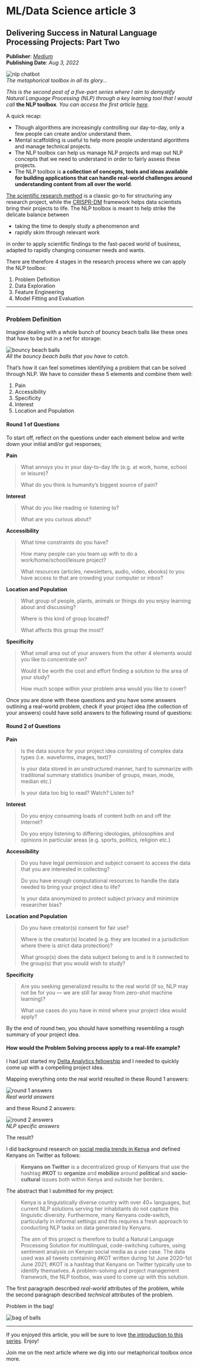 # ML/Data Science article 3

## Delivering Success in Natural Language Processing Projects: Part Two

**Publisher**: [*Medium*](https://medium.com/@ceethinwa/delivering-success-in-natural-language-processing-projects-part-two-897e616bc8e2) <br>
**Publishing Date**: *Aug 3, 2022*

![nlp chatbot](../images/nlp-toolbox.svg) <br>
*The metaphorical toolbox in all its glory...*

*This is the second post of a five-part series where I aim to demystify Natural Language Processing (NLP) through a key 
learning tool that I would call* **the NLP toolbox**. *You can access the first article
[here](https://medium.com/@ceethinwa/delivering-success-in-natural-language-processing-projects-part-one-40c4775cf6a9).*

A quick recap:

* Though algorithms are increasingly controlling our day-to-day, only a few people can create and/or understand them.
* Mental scaffolding is useful to help more people understand algorithms and manage technical projects.
* The NLP toolbox can help us manage NLP projects and map out NLP concepts that we need to understand in order to fairly assess these projects.
* The NLP toolbox is **a collection of concepts, tools and ideas available for building applications that can handle real-world challenges around understanding content from all over the world**.

[The scientific research method](https://uedufy.com/the-scientific-method-definition-steps-role-in-research/) is a classic
go-to for structuring any research project, while the [CRISPR-DM](https://www.datasciencecentral.com/crisp-dm-a-standard-methodology-to-ensure-a-good-outcome/)
framework helps data scientists bring their projects to life. The NLP toolbox is meant to help strike the delicate balance between

* taking the time to deeply study a phenomenon and
* rapidly skim through relevant work

in order to apply scientific findings to the fast-paced world of business, adapted to rapidly changing consumer needs and wants.

There are therefore 4 stages in the research process where we can apply the NLP toolbox:

1. Problem Definition
2. Data Exploration
3. Feature Engineering
4. Model Fitting and Evaluation

****

### Problem Definition

Imagine dealing with a whole bunch of bouncy beach balls like these ones that have to be put in a net for storage:

![bouncy beach balls](../images/beach-balls.svg)<br>
*All the bouncy beach balls that you have to catch.*

That’s how it can feel sometimes identifying a problem that can be solved through NLP. We have to consider these 5 elements and combine them well:

1. Pain
2. Accessibility
3. Specificity
4. Interest
5. Location and Population

#### Round 1 of Questions

To start off, reflect on the questions under each element below and write down your initial and/or gut responses;

**Pain**

> What annoys you in your day-to-day life (e.g. at work, home, school or leisure)?
> 
> What do you think is humanity’s biggest source of pain?

**Interest**

> What do you like reading or listening to?
> 
> What are you curious about?

**Accessibility**

> What time constraints do you have?
> 
> How many people can you team up with to do a work/home/school/leisure project?
> 
> What resources (articles, newsletters, audio, video, ebooks) to you have access to that are crowding your computer or inbox?

**Location and Population**

> What group of people, plants, animals or things do you enjoy learning about and discussing?
> 
> Where is this kind of group located?
> 
> What affects this group the most?

**Specificity**

> What small area out of your answers from the other 4 elements would you like to concentrate on?
> 
> Would it be worth the cost and effort finding a solution to the area of your study?
> 
> How much scope within your problem area would you like to cover?

Once you are done with these questions and you have some answers outlining a real-world problem, check if your project
idea (the collection of your answers) could have solid answers to the following round of questions:

#### Round 2 of Questions

**Pain**

> Is the data source for your project idea consisting of complex data types (i.e. waveforms, images, text)?
> 
> Is your data stored in an unstructured manner, hard to summarize with traditional summary statistics (number of groups, mean, mode, median etc.)
> 
> Is your data too big to read? Watch? Listen to?

**Interest**

> Do you enjoy consuming loads of content both on and off the Internet?
> 
> Do you enjoy listening to differing ideologies, philosophies and opinions in particular areas (e.g. sports, politics, religion etc.)

**Accessibility**

> Do you have legal permission and subject consent to access the data that you are interested in collecting?
> 
> Do you have enough computational resources to handle the data needed to bring your project idea to life?
> 
> Is your data anonymized to protect subject privacy and minimize researcher bias?

**Location and Population**

> Do you have creator(s) consent for fair use?
> 
> Where is the creator(s) located (e.g. they are located in a jurisdiction where there is strict data protection)?
> 
> What group(s) does the data subject belong to and is it connected to the group(s) that you would wish to study?

**Specificity**

> Are you seeking generalized results to the real world (if so, NLP may not be for you — we are still far away from zero-shot machine learning)?
> 
> What use cases do you have in mind where your project idea would apply?

By the end of round two, you should have something resembling a rough summary of your project idea.

#### How would the Problem Solving process apply to a real-life example?

I had just started my [Delta Analytics fellowship](http://www.deltanalytics.org/global-teaching-fellows.html) and I needed
to quickly come up with a compelling project idea.

Mapping everything onto the real world resulted in these Round 1 answers:

![round 1 answers](../images/answers1.png)<br>
*Real world answers*

and these Round 2 answers:

![round 2 answers](../images/answers2.png)<br>
*NLP specific answers*

The result?

I did background research on [social media trends in Kenya](http://www.usiu.ac.ke/assets/file/b8243945-usiu-africa-kenya-social-media-lansc.pdf)
and defined Kenyans on Twitter as follows:

> **Kenyans on Twitter** is a decentralized group of Kenyans that use the hashtag **#KOT** to **organize** and **mobilize**
> around **political** and **socio-cultural** issues both within Kenya and outside her borders.

The abstract that I submitted for my project:

> Kenya is a linguistically diverse country with over 40+ languages, but current NLP solutions serving her inhabitants
> do not capture this linguistic diversity. Furthermore, many Kenyans code-switch, particularly in informal settings and
> this requires a fresh approach to conducting NLP tasks on data generated by Kenyans.
> 
> The aim of this project is therefore to build a Natural Language Processing Solution for multilingual, code-switching
> cultures, using sentiment analysis on Kenyan social media as a use case. The data used was all tweets containing #KOT
> written during 1st June 2020–1st June 2021; #KOT is a hashtag that Kenyans on Twitter typically use to identify
> themselves. A problem-solving and project management framework, the NLP toolbox, was used to come up with this solution.

The first paragraph described *real-world* attributes of the problem, while the second paragraph described *technical*
attributes of the problem.

Problem in the bag!

![bag of balls](../images/bag-of-balls.svg)

****

If you enjoyed this article, you will be sure to love
[the introduction to this series](https://medium.com/@ceethinwa/delivering-success-in-natural-language-processing-projects-part-one-40c4775cf6a9).
Enjoy!

Join me on the next article where we dig into our metaphorical toolbox once more.

